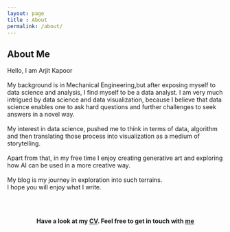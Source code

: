 ```yaml
---
layout: page
title : About
permalink: /about/
---
```


<h2>About Me</h2>
<p>Hello, I am Arjit Kapoor<br><br>My background is in Mechanical Engineering,but after exposing myself to data science and analysis, I find myself to be a data analyst. I am very much intrigued by data science and data visualization, because I believe that data science enables one to ask hard questions and further challenges to seek answers in a novel way.<br><br>My interest in data science, pushed me to think in terms of data, algorithm and then translating those process into visualization as a medium of storytelling.<br><br> Apart from that, in my free time I enjoy creating generative art and exploring how AI can be used in a more creative way. <br><br> My blog is my journey in exploration into such terrains.<br> I hope you will enjoy what I write.</p>
<br><br>
<center><p ><strong><span class="manual">Have a look at my <a href="https://drive.google.com/file/d/0B-uTeVTFDdmaU09JRDRXcm1JS0U/view?usp=sharing">CV</a>. Feel free to get in touch with <a href="mailto:arjitkapoor93@outlook.com">me</a>









